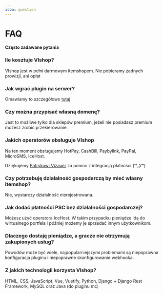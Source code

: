```yaml
---
icon: question
---
```


# FAQ
#### Często zadawane pytania

### Ile kosztuje VIshop?
VIshop jest w pełni darmowym itemshopem. Nie pobieramy żadnych prowizji, ani opłat


### Jak wgrać plugin na serwer?
Omawiamy to szczegółowo [tutaj](https://wiki.vishop.pl/plugin/#instalacja)


### Czy można przypisać własną domenę?
Jest to możliwe tylko dla sklepów premium, jeżeli nie posiadasz premium możesz zrobić przekierowanie.


### Jakich operatorów obsługuje VIshop
Na ten moment obsługujemy HotPay, CashBill, Paybylink, PayPal, MicroSMS, IceHost.

Dziękujemy <a href="https://patryqhyper.pl" target="_blank" rel="nofollow noopener">Patrykowi Vizauer</a> za pomoc z integracją płatności ( ͡° ͜ʖ ͡°)

### Czy potrzebuję działalność gospodarczą by mieć własny itemshop?
Nie, wystarczy działalność nierejestrowana.


### Jak dodać płatności PSC bez działalności gospodarczej?
Możesz użyć operatora IceHost. W takim przypadku pieniądze idą do wirtualnego portfela i później możemy je sprzedać innym użytkownikom.


### Dlaczego dostaję pieniądze, a gracze nie otrzymują zakupionych usług?
Powodów może być wiele, najpopularniejszymi problemami są niepoprawna konfiguracja pluginu i niepoprawne skonfigurowanie webhooka.

### Z jakich technologii korzysta VIshop?
HTML, CSS, JavaScript, Vue, Vuetify, Python, Django + Django Rest Framework, MySQL oraz Java (do pluginu mc)
